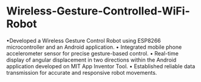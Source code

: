 # Wireless-Gesture-Controlled-WiFi-Robot
•Developed a Wireless Gesture Control Robot using ESP8266 microcontroller and an Android application.
• Integrated mobile phone accelerometer sensor for precise gesture-based control.
• Real-time display of angular displacement in two directions within the Android application developed on MIT App Inventor Tool.
• Established reliable data transmission for accurate and responsive robot movements.
